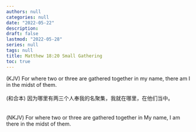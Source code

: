 ```yaml
---
authors: null
categories: null
date: "2022-05-22"
description: 
draft: false
lastmod: "2022-05-28"
series: null
tags: null
title: Matthew 18:20 Small Gathering
toc: true
---
```

‪(KJV) For where two or three are gathered together in my name, there am I in the midst of them.
<br />  
(和合本) 因为哪里有两三个人奉我的名聚集，我就在哪里，在他们当中。  
<br />  
(NKJV) For where two or three are gathered together in My name, I am there in the midst of them.
<!--more-->

